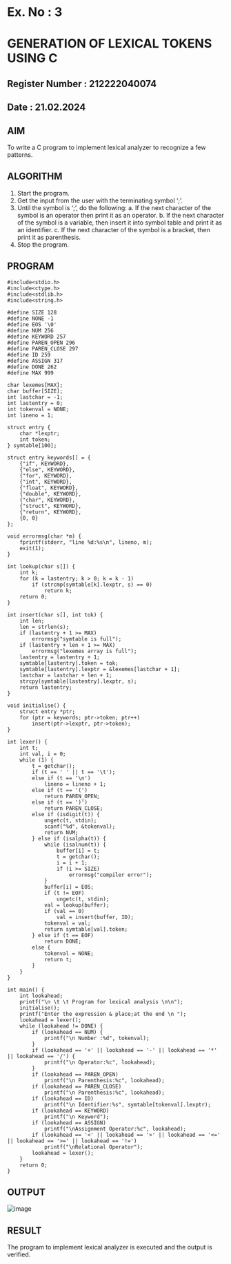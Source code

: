 # Ex. No : 3	
# GENERATION OF LEXICAL TOKENS USING C
## Register Number : 212222040074
## Date : 21.02.2024

## AIM   
To write a C program to implement lexical analyzer to recognize a few patterns.

## ALGORITHM
1)	Start the program.
2)	Get the input from the user with the terminating symbol ‘;’.
3)	Until the symbol is ‘;’, do the following:
         a.	If the next character of the symbol is an operator then print it as an operator.
         b.	If the next character of the symbol is a variable, then insert it into symbol table and print it as an identifier.
         c.	If the next character of the symbol is a bracket, then print it as parenthesis.
4)	Stop the program.


## PROGRAM
```
#include<stdio.h>
#include<ctype.h>
#include<stdlib.h>
#include<string.h>

#define SIZE 128
#define NONE -1
#define EOS '\0'
#define NUM 256
#define KEYWORD 257
#define PAREN_OPEN 296
#define PAREN_CLOSE 297
#define ID 259
#define ASSIGN 317
#define DONE 262
#define MAX 999

char lexemes[MAX];
char buffer[SIZE];
int lastchar = -1;
int lastentry = 0;
int tokenval = NONE;
int lineno = 1;

struct entry {
    char *lexptr;
    int token;
} symtable[100];

struct entry keywords[] = {
    {"if", KEYWORD},
    {"else", KEYWORD},
    {"for", KEYWORD},
    {"int", KEYWORD},
    {"float", KEYWORD},
    {"double", KEYWORD},
    {"char", KEYWORD},
    {"struct", KEYWORD},
    {"return", KEYWORD},
    {0, 0}
};

void errormsg(char *m) {
    fprintf(stderr, "line %d:%s\n", lineno, m);
    exit(1);
}

int lookup(char s[]) {
    int k;
    for (k = lastentry; k > 0; k = k - 1)
        if (strcmp(symtable[k].lexptr, s) == 0)
            return k;
    return 0;
}

int insert(char s[], int tok) {
    int len;
    len = strlen(s);
    if (lastentry + 1 >= MAX)
        errormsg("symtable is full");
    if (lastentry + len + 1 >= MAX)
        errormsg("lexemes array is full");
    lastentry = lastentry + 1;
    symtable[lastentry].token = tok;
    symtable[lastentry].lexptr = &lexemes[lastchar + 1];
    lastchar = lastchar + len + 1;
    strcpy(symtable[lastentry].lexptr, s);
    return lastentry;
}

void initialise() {
    struct entry *ptr;
    for (ptr = keywords; ptr->token; ptr++)
        insert(ptr->lexptr, ptr->token);
}

int lexer() {
    int t;
    int val, i = 0;
    while (1) {
        t = getchar();
        if (t == ' ' || t == '\t');
        else if (t == '\n')
            lineno = lineno + 1;
        else if (t == '(')
            return PAREN_OPEN;
        else if (t == ')')
            return PAREN_CLOSE;
        else if (isdigit(t)) {
            ungetc(t, stdin);
            scanf("%d", &tokenval);
            return NUM;
        } else if (isalpha(t)) {
            while (isalnum(t)) {
                buffer[i] = t;
                t = getchar();
                i = i + 1;
                if (i >= SIZE)
                    errormsg("compiler error");
            }
            buffer[i] = EOS;
            if (t != EOF)
                ungetc(t, stdin);
            val = lookup(buffer);
            if (val == 0)
                val = insert(buffer, ID);
            tokenval = val;
            return symtable[val].token;
        } else if (t == EOF)
            return DONE;
        else {
            tokenval = NONE;
            return t;
        }
    }
}

int main() {
    int lookahead;
    printf("\n \t \t Program for lexical analysis \n\n");
    initialise();
    printf("Enter the expression & place;at the end \n ");
    lookahead = lexer();
    while (lookahead != DONE) {
        if (lookahead == NUM) {
            printf("\n Number :%d", tokenval);
        }
        if (lookahead == '+' || lookahead == '-' || lookahead == '*' || lookahead == '/') {
            printf("\n Operator:%c", lookahead);
        }
        if (lookahead == PAREN_OPEN)
            printf("\n Parenthesis:%c", lookahead);
        if (lookahead == PAREN_CLOSE)
            printf("\n Parenthesis:%c", lookahead);
        if (lookahead == ID)
            printf("\n Identifier:%s", symtable[tokenval].lexptr);
        if (lookahead == KEYWORD)
            printf("\n Keyword");
        if (lookahead == ASSIGN)
            printf("\nAssignment Operator:%c", lookahead);
        if (lookahead == '<' || lookahead == '>' || lookahead == '<=' || lookahead == '>=' || lookahead == '!=') 
            printf("\nRelational Operator");
        lookahead = lexer();
    }
    return 0;
}
```


## OUTPUT 
![image](https://github.com/sabithapaulraj/19CS409-Compiler-Design-Lab/assets/118343379/6c05c1cb-201c-488d-8d87-7231fad256b8)


## RESULT
The program to implement lexical analyzer is executed and the output is verified.

